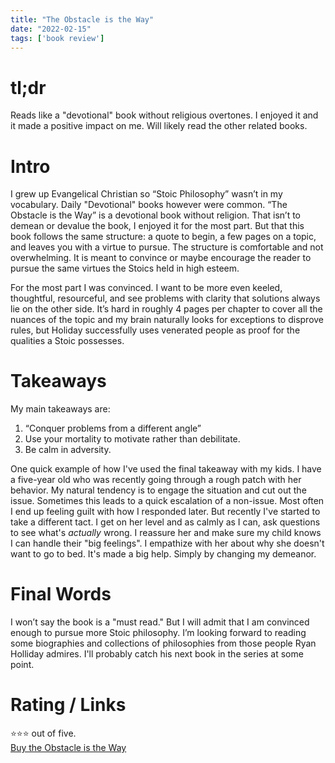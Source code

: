 ```yaml
---
title: "The Obstacle is the Way"
date: "2022-02-15"
tags: ['book review']
---
```


# tl;dr
Reads like a "devotional" book without religious overtones. I enjoyed it and it made a positive impact on me. Will likely read the other related books.

# Intro 
I grew up Evangelical Christian so “Stoic Philosophy” wasn’t in my vocabulary. Daily "Devotional" books however were common. “The Obstacle is the Way” is a devotional book without religion. That isn’t to demean or devalue the book, I enjoyed it for the most part. But that this book follows the same structure: a quote to begin, a few pages on a topic, and leaves you with a virtue to pursue. The structure is comfortable and not overwhelming. It is meant to convince or maybe encourage the reader to pursue the same virtues the Stoics held in high esteem. 

For the most part I was convinced. I want to be more even keeled, thoughtful, resourceful, and see problems with clarity that solutions always lie on the other side. It’s hard in roughly 4 pages per chapter to cover all the nuances of the topic and my brain naturally looks for exceptions to disprove rules, but Holiday successfully uses venerated people as proof for the qualities a Stoic possesses. 

# Takeaways
My main takeaways are: 
1. “Conquer problems from a different angle”
2. Use your mortality to motivate rather than debilitate. 
3. Be calm in adversity. 

One quick example of how I've used the final takeaway with my kids. I have a five-year old who was recently going through a rough patch with her behavior. My natural tendency is to engage the situation and cut out the issue. Sometimes this leads to a quick escalation of a non-issue. Most often I end up feeling guilt with how I responded later. But recently I've started to take a different tact. I get on her level and as calmly as I can, ask questions to see what's *actually* wrong. I reassure her and make sure my child knows I can handle their "big feelings". I empathize with her about why she doesn't want to go to bed. It's made a big help. Simply by changing my demeanor. 

# Final Words
I won’t say the book is a "must read." But I will admit that I am convinced enough to pursue more Stoic philosophy. I’m looking forward to reading some biographies and collections of philosophies from those people Ryan Holliday admires. I'll probably catch his next book in the series at some point. 

# Rating / Links
⭐️⭐️⭐️ out of five. <br />
[Buy the Obstacle is the Way](https://amzn.to/3JsPb3v)
